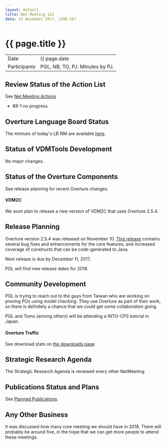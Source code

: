 ```yaml
---
layout: default
title: Net Meeting 112
date: 12 November 2017, 1200 CET
---
```


<script src="https://code.jquery.com/jquery-1.11.1.min.js">
</script>
<script src="/javascripts/edit.js"></script>
<script>setEditButonNm();</script>

# {{ page.title }}

|||
|---|---|
| Date | {{ page.date | date: "%-d %B %Y, %R %Z"}} |
| Participants | PGL, NB, TO, PJ.  Minutes by PJ. |


## Review Status of the Action List

See [Net Meeting Actions](https://github.com/overturetool/overturetool.github.io/issues?q=is%3Aopen+is%3Aissue+label%3A%22action+net-meeting%22)

* 88-1 no progress.

## Overture Language Board Status

The mintues of today's LB NM are available [here](https://github.com/overturetool/language/wiki/Minutes-of-the-LB-NM,-12th-November-2017).


## Status of VDMTools Development

No major changes.


##  Status of the Overture Components

See release planning for recent Overture changes.

#### VDM2C

We soon plan to release a new version of VDM2C that uses Overture 2.5.4.

##  Release Planning

Overture version 2.5.4 was released on November 10. [This release](https://github.com/overturetool/overture/issues?q=is%3Aissue+is%3Aclosed+milestone%3A%22+v2.5.4%22) contains several bug fixes and enhancements for the core features, and increased coverage of constructs that can be code-generated to Java.

Next release is due by December 11, 2017.

PGL will find new release dates for 2018.

##  Community Development

PGL is trying to reach out to the guys from Taiwan who are working on proving POs using model checking. They use Overture as part of their work, so there is definitely a chance that we could get some collaboration going.

PGL and Tomo (among others) will be attending a INTO-CPS tutorial in Japan.

#### Overture Traffic

See download stats on [the downloads page](http://overturetool.org/download/)

##  Strategic Research Agenda

The Strategic Research Agenda is reviewed every other NetMeeting.

##  Publications Status and Plans

See [Planned Publications](http://overturetool.org/publications/PlannedPublications.html).

##  Any Other Business

It was discussed how many core meeting we should have in 2018. There will probably be around five, in the hope that we can get more people to attend these meetings.

<div id="edit_page_div"></div>
